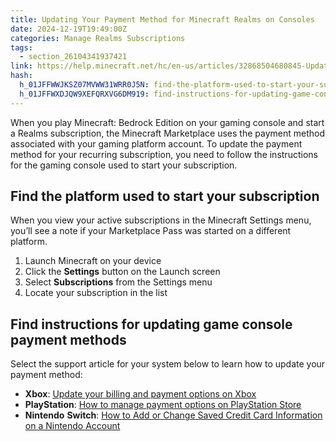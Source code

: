```yaml
---
title: Updating Your Payment Method for Minecraft Realms on Consoles
date: 2024-12-19T19:49:00Z
categories: Manage Realms Subscriptions
tags:
  - section_26104341937421
link: https://help.minecraft.net/hc/en-us/articles/32868504680845-Updating-Your-Payment-Method-for-Minecraft-Realms-on-Consoles
hash:
  h_01JFFWWJKSZ07MVWW31WRR0J5N: find-the-platform-used-to-start-your-subscription
  h_01JFFWXDJQW9XEFQRXVG6DM919: find-instructions-for-updating-game-console-payment-methods
---
```


When you play Minecraft: Bedrock Edition on your gaming console and start a Realms subscription, the Minecraft Marketplace uses the payment method associated with your gaming platform account. To update the payment method for your recurring subscription, you need to follow the instructions for the gaming console used to start your subscription.

## Find the platform used to start your subscription

When you view your active subscriptions in the Minecraft Settings menu, you’ll see a note if your Marketplace Pass was started on a different platform.

1.  Launch Minecraft on your device
2.  Click the **Settings** button on the Launch screen
3.  Select **Subscriptions** from the Settings menu
4.  Locate your subscription in the list

## Find instructions for updating game console payment methods

Select the support article for your system below to learn how to update your payment method:

- **Xbox**: [Update your billing and payment options on Xbox](https://support.xbox.com/en-US/help/subscriptions-billing/billing-payment-updates/manage-payment-options-and-billing-address)
- **PlayStation**: [How to manage payment options on PlayStation Store](https://www.playstation.com/en-us/support/store/ps-store-add-remove-change-payment/)
- **Nintendo** **Switch**: [How to Add or Change Saved Credit Card Information on a Nintendo Account](https://www.nintendo.com/en-gb/Support/Nintendo-Account/How-to-Add-or-Change-Saved-Credit-Card-Information-on-a-Nintendo-Account-1657337.html)
